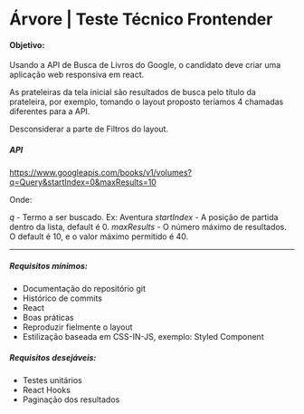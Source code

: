 # Árvore | Teste Técnico Frontender

#### Objetivo:

Usando a API de Busca de Livros do Google, o candidato deve criar uma aplicação web responsiva em react.

As prateleiras da tela inicial são resultados de busca pelo título da prateleira, por exemplo, tomando o layout proposto teríamos 4 chamadas diferentes para a API.

Desconsiderar a parte de Filtros do layout.

##### API 

https://www.googleapis.com/books/v1/volumes?q=Query&startIndex=0&maxResults=10

Onde:

*q* - Termo a ser buscado. Ex: Aventura
*startIndex* - A posição de partida dentro da lista, default é 0.
*maxResults* - O número máximo de resultados. O default é 10, e o valor máximo permitido é 40.


---


##### Requisitos mínimos:

- Documentação do repositório git
- Histórico de commits
- React
- Boas práticas
- Reproduzir fielmente o layout
- Estilização baseada em CSS-IN-JS, exemplo: Styled Component


##### Requisitos desejáveis:

- Testes unitários
- React Hooks
- Paginação dos resultados